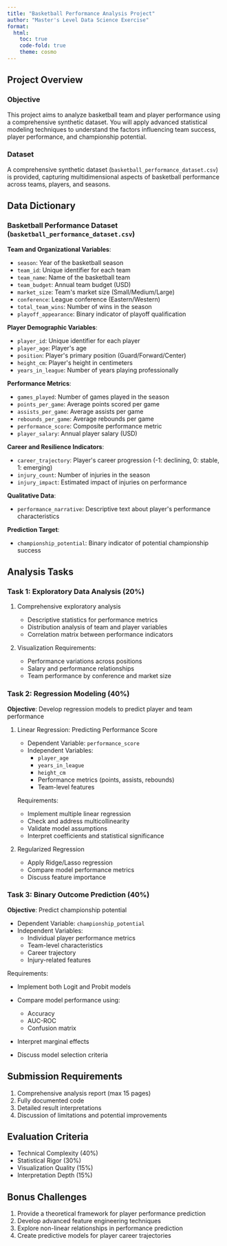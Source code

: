 ```yaml
---
title: "Basketball Performance Analysis Project"
author: "Master's Level Data Science Exercise"
format: 
  html:
    toc: true
    code-fold: true
    theme: cosmo
---
```


## Project Overview

### Objective
This project aims to analyze basketball team and player performance using a comprehensive synthetic dataset. You will apply advanced statistical modeling techniques to understand the factors influencing team success, player performance, and championship potential.

### Dataset
A comprehensive synthetic dataset (`basketball_performance_dataset.csv`) is provided, capturing multidimensional aspects of basketball performance across teams, players, and seasons.

## Data Dictionary

### Basketball Performance Dataset (`basketball_performance_dataset.csv`)

**Team and Organizational Variables**:

- `season`: Year of the basketball season
- `team_id`: Unique identifier for each team
- `team_name`: Name of the basketball team
- `team_budget`: Annual team budget (USD)
- `market_size`: Team's market size (Small/Medium/Large)
- `conference`: League conference (Eastern/Western)
- `total_team_wins`: Number of wins in the season
- `playoff_appearance`: Binary indicator of playoff qualification

**Player Demographic Variables**:

- `player_id`: Unique identifier for each player
- `player_age`: Player's age
- `position`: Player's primary position (Guard/Forward/Center)
- `height_cm`: Player's height in centimeters
- `years_in_league`: Number of years playing professionally

**Performance Metrics**:

- `games_played`: Number of games played in the season
- `points_per_game`: Average points scored per game
- `assists_per_game`: Average assists per game
- `rebounds_per_game`: Average rebounds per game
- `performance_score`: Composite performance metric
- `player_salary`: Annual player salary (USD)

**Career and Resilience Indicators**:

- `career_trajectory`: Player's career progression (-1: declining, 0: stable, 1: emerging)
- `injury_count`: Number of injuries in the season
- `injury_impact`: Estimated impact of injuries on performance

**Qualitative Data**:

- `performance_narrative`: Descriptive text about player's performance characteristics

**Prediction Target**:

- `championship_potential`: Binary indicator of potential championship success

## Analysis Tasks

### Task 1: Exploratory Data Analysis (20%)

1. Comprehensive exploratory analysis
   - Descriptive statistics for performance metrics
   - Distribution analysis of team and player variables
   - Correlation matrix between performance indicators

2. Visualization Requirements:
   - Performance variations across positions
   - Salary and performance relationships
   - Team performance by conference and market size

### Task 2: Regression Modeling (40%)

**Objective**: Develop regression models to predict player and team performance

1. Linear Regression: Predicting Performance Score
   - Dependent Variable: `performance_score`
   - Independent Variables:
     * `player_age`
     * `years_in_league`
     * `height_cm`
     * Performance metrics (points, assists, rebounds)
     * Team-level features

   Requirements:
   - Implement multiple linear regression
   - Check and address multicollinearity
   - Validate model assumptions
   - Interpret coefficients and statistical significance

2. Regularized Regression
   - Apply Ridge/Lasso regression
   - Compare model performance metrics
   - Discuss feature importance

### Task 3: Binary Outcome Prediction (40%)

**Objective**: Predict championship potential

- Dependent Variable: `championship_potential`
- Independent Variables:
  * Individual player performance metrics
  * Team-level characteristics
  * Career trajectory
  * Injury-related features

Requirements:

- Implement both Logit and Probit models
- Compare model performance using:
  * Accuracy
  * AUC-ROC
  * Confusion matrix
  
- Interpret marginal effects
- Discuss model selection criteria

## Submission Requirements

1. Comprehensive analysis report (max 15 pages)
2. Fully documented code
3. Detailed result interpretations
4. Discussion of limitations and potential improvements

## Evaluation Criteria

- Technical Complexity (40%)
- Statistical Rigor (30%)
- Visualization Quality (15%)
- Interpretation Depth (15%)

## Bonus Challenges

1. Provide a theoretical framework for player performance prediction
1. Develop advanced feature engineering techniques
2. Explore non-linear relationships in performance prediction
3. Create predictive models for player career trajectories

 